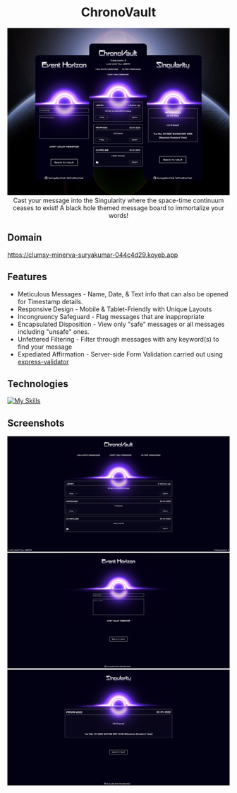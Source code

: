 <h1 align='center'>ChronoVault</h1>

<div align="center">
   <img width=auto height=auto src="./public/output-mobile.jpg" alt="output collage">
</div>

<div align='center'>Cast your message into the Singularity where the space-time continuum ceases to exist! A black hole themed message board to immortalize your words!</div>

## Domain

https://clumsy-minerva-suryakumar-044c4d29.koyeb.app

## Features

- Meticulous Messages - Name, Date, & Text info that can also be opened for Timestamp details.
- Responsive Design - Mobile & Tablet-Friendly with Unique Layouts
- Incongruency Safeguard - Flag messages that are inappropriate
- Encapsulated Disposition - View only "safe" messages or all messages including "unsafe" ones.
- Unfettered Filtering - Filter through messages with any keyword(s) to find your message
- Expediated Affirmation - Server-side Form Validation carried out using [express-validator](https://express-validator.github.io/docs/)

## Technologies

[![My Skills](https://skillicons.dev/icons?i=nodejs,express,postgres,html,css)](https://skillicons.dev)

## Screenshots

<div align="center">
   <img width=auto height=auto src="./public/output-pc-1.png" alt="ChronoVault">
   <img width=auto height=auto src="./public/output-pc-2.png" alt="Event Horizon">
   <img width=auto height=auto src="./public/output-pc-3.png" alt="Singularity">
</div>
